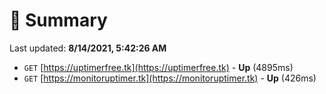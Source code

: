 # 📖 Summary
Last updated: **8/14/2021, 5:42:26 AM**

- `GET` [https://uptimerfree.tk](https://uptimerfree.tk) - **Up** (4895ms)
- `GET` [https://monitoruptimer.tk](https://monitoruptimer.tk) - **Up** (426ms)
